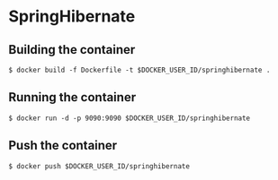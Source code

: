 # SpringHibernate

## Building the container
` $ docker build -f Dockerfile -t $DOCKER_USER_ID/springhibernate . `

## Running the container
` $ docker run -d -p 9090:9090 $DOCKER_USER_ID/springhibernate `

## Push the container
` $ docker push $DOCKER_USER_ID/springhibernate `
